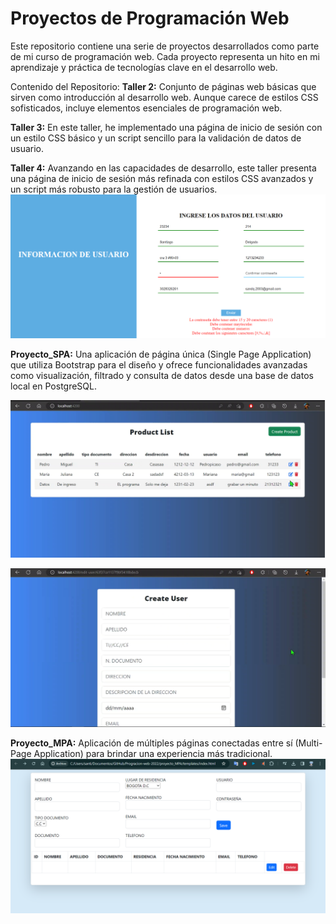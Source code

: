 # Proyectos de Programación Web

Este repositorio contiene una serie de proyectos desarrollados como parte de mi curso de programación web. Cada proyecto representa un hito en mi aprendizaje y práctica de tecnologías clave en el desarrollo web.

Contenido del Repositorio:
**Taller 2:** Conjunto de páginas web básicas que sirven como introducción al desarrollo web. Aunque carece de estilos CSS sofisticados, incluye elementos esenciales de programación web.



**Taller 3:** En este taller, he implementado una página de inicio de sesión con un estilo CSS básico y un script sencillo para la validación de datos de usuario.



**Taller 4:** Avanzando en las capacidades de desarrollo, este taller presenta una página de inicio de sesión más refinada con estilos CSS avanzados y un script más robusto para la gestión de usuarios.
![Taller3_imagen_de_muestra](./imagenes_muestra/Taller_4.png)



**Proyecto_SPA:** Una aplicación de página única (Single Page Application) que utiliza Bootstrap para el diseño y ofrece funcionalidades avanzadas como visualización, filtrado y consulta de datos desde una base de datos local en PostgreSQL.

![TallerSPA_imagen_de_muestra](./imagenes_muestra/Taller_SPA1.png)

![TallerSPA_imagen_de_muestra](./imagenes_muestra/Taller_SPA2.png)



**Proyecto_MPA:** Aplicación de múltiples páginas conectadas entre sí (Multi-Page Application) para brindar una experiencia más tradicional.
![TallerMPA_imagen_de_muestra](./imagenes_muestra/Taller_MPA.png)